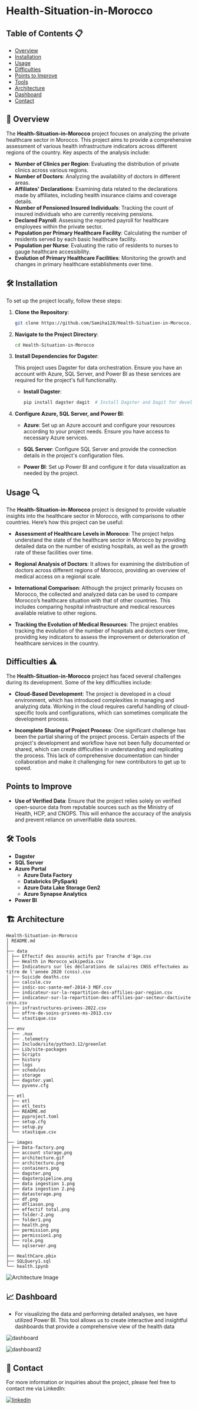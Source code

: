 # Health-Situation-in-Morocco

## Table of Contents 📋
- [Overview](#overview)
- [Installation](#installation)
- [Usage](#usage)
- [Difficulties](#difficulties)
- [Points to Improve](#points-to-improve)
- [Tools](#tools)
- [Architecture](#architecture)
- [Dashboard](#dashboard)
- [Contact](#contact)
  
## 🚀 Overview

The **Health-Situation-in-Morocco** project focuses on analyzing the private healthcare sector in Morocco. This project aims to provide a comprehensive assessment of various health infrastructure indicators across different regions of the country. Key aspects of the analysis include:

- **Number of Clinics per Region**: Evaluating the distribution of private clinics across various regions.
- **Number of Doctors**: Analyzing the availability of doctors in different areas.
- **Affiliates' Declarations**: Examining data related to the declarations made by affiliates, including health insurance claims and coverage details.
- **Number of Pensioned Insured Individuals**: Tracking the count of insured individuals who are currently receiving pensions.
- **Declared Payroll**: Assessing the reported payroll for healthcare employees within the private sector.
- **Population per Primary Healthcare Facility**: Calculating the number of residents served by each basic healthcare facility.
- **Population per Nurse**: Evaluating the ratio of residents to nurses to gauge healthcare accessibility.
- **Evolution of Primary Healthcare Facilities**: Monitoring the growth and changes in primary healthcare establishments over time.



##  🛠️ Installation

To set up the project locally, follow these steps:

1. **Clone the Repository**:

    ```bash
    git clone https://github.com/Samiha128/Health-Situation-in-Morocco.git
    ```
2. **Navigate to the Project Directory**:

    ```bash
    cd Health-Situation-in-Morocco
    ```

3. **Install Dependencies for Dagster**:

    This project uses Dagster for data orchestration. Ensure you have an account with Azure, SQL Server, and Power BI as these services are required for the project's full functionality.

    - **Install Dagster**:

        ```bash
        pip install dagster dagit  # Install Dagster and Dagit for development
        ```

4. **Configure Azure, SQL Server, and Power BI**:

    - **Azure**: Set up an Azure account and configure your resources according to your project needs. Ensure you have access to necessary Azure services.

    - **SQL Server**: Configure SQL Server and provide the connection details in the project's configuration files.

    - **Power BI**: Set up Power BI and configure it for data visualization as needed by the project.
      
  ## Usage 🔍

The **Health-Situation-in-Morocco** project is designed to provide valuable insights into the healthcare sector in Morocco, with comparisons to other countries. Here’s how this project can be useful:

- **Assessment of Healthcare Levels in Morocco**: The project helps understand the state of the healthcare sector in Morocco by providing detailed data on the number of existing hospitals, as well as the growth rate of these facilities over time.

- **Regional Analysis of Doctors**: It allows for examining the distribution of doctors across different regions of Morocco, providing an overview of medical access on a regional scale.

- **International Comparison**: Although the project primarily focuses on Morocco, the collected and analyzed data can be used to compare Morocco’s healthcare situation with that of other countries. This includes comparing hospital infrastructure and medical resources available relative to other regions.

- **Tracking the Evolution of Medical Resources**: The project enables tracking the evolution of the number of hospitals and doctors over time, providing key indicators to assess the improvement or deterioration of healthcare services in the country.



## Difficulties ⚠️

The **Health-Situation-in-Morocco** project has faced several challenges during its development. Some of the key difficulties include:

- **Cloud-Based Development**: The project is developed in a cloud environment, which has introduced complexities in managing and analyzing data. Working in the cloud requires careful handling of cloud-specific tools and configurations, which can sometimes complicate the development process.

- **Incomplete Sharing of Project Process**: One significant challenge has been the partial sharing of the project process. Certain aspects of the project's development and workflow have not been fully documented or shared, which can create difficulties in understanding and replicating the process. This lack of comprehensive documentation can hinder collaboration and make it challenging for new contributors to get up to speed.
## Points to Improve

- **Use of Verified Data**: Ensure that the project relies solely on verified open-source data from reputable sources such as the Ministry of Health, HCP, and CNOPS. This will enhance the accuracy of the analysis and prevent reliance on unverifiable data sources.
## 🛠 Tools

- **Dagster** 
- **SQL Server**
- **Azure Portal**
  - **Azure Data Factory**
  - **Databricks (PySpark)**
  - **Azure Data Lake Storage Gen2**
  - **Azure Synapse Analytics**
- **Power BI**
## 🏗️ Architecture
```
Health-Situation-in-Morocco
│ README.md
│
├── data
│ ├── Effectif des assurés actifs par Tranche d'âge.csv
│ ├── Health in Morocco_wikipedia.csv
│ ├── Indicateurs sur les déclarations de salaires CNSS effectuées au titre de l'année 2020 (cnss).csv
│ ├── Suicide deaths.csv
│ ├── calcule.csv
│ ├── indic-soc-sante-mef-2014-3 MEF.csv
│ ├── indicateur-sur-la-repartition-des-affilies-par-region.csv
│ ├── indicateur-sur-la-repartition-des-affilies-par-secteur-dactivite cnss.csv
│ ├── infrastructures-privees-2022.csv
│ ├── offre-de-soins-privees-ms-2013.csv
│ └── stastique.csv
│
├── env
│ ├── .nux
│ ├── .telemetry
│ ├── Include/site/python3.12/greenlet
│ ├── Lib/site-packages
│ ├── Scripts
│ ├── history
│ ├── logs
│ ├── schedules
│ ├── storage
│ ├── dagster.yaml
│ └── pyvenv.cfg
│
├── etl
│ ├── etl
│ ├── etl_tests
│ ├── README.md
│ ├── pyproject.toml
│ ├── setup.cfg
│ ├── setup.py
│ └── stastique.csv
│
├── images
│ ├── Data-factory.png
│ ├── account storage.png
│ ├── architecture.gif
│ ├── architecture.png
│ ├── containers.png
│ ├── dagster.png
│ ├── dagsterpipeline.png
│ ├── data ingestion 1.png
│ ├── data ingestion 2.png
│ ├── datastorage.png
│ ├── df.png
│ ├── dfliason.png
│ ├── effectif total.png
│ ├── folder-2.png
│ ├── folder1.png
│ ├── health.png
│ ├── permission.png
│ ├── permission1.png
│ ├── role.png
│ └── sqlserver.png
│
├── HealthCare.pbix
├── SQLQuery1.sql
└── health.ipynb
```

![Architecture Image](images/architecture.gif)

##  📈 Dashboard
 - For visualizing the data and performing detailed analyses, we have utilized Power BI. This tool allows us to create interactive and insightful dashboards that provide a comprehensive view of the health data
   
![dashboard](images/dashbord_detail.png)

![dashboard2](images/dashbord_home.png)

## 🔗 Contact
For more information or inquiries about the project, please feel free to contact me via LinkedIn:

[![linkedin](https://img.shields.io/badge/linkedin-0A66C2?style=for-the-badge&logo=linkedin&logoColor=white)](https://www.linkedin.com/in/samiha-el-mansouri-27505b250/)
